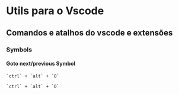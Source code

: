 # Utils para o Vscode

## Comandos e atalhos do vscode e extensões

### Symbols

#### Goto next/previous Symbol
```
`ctrl` + `alt` + `O`
```


```
`ctrl` + `alt` + `O`
```